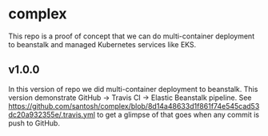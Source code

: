 # complex

This repo is a proof of concept that we can do multi-container deployment to beanstalk and managed Kubernetes services like EKS.

## v1.0.0

In this version of repo we did multi-container deployment to beanstalk. This version demonstrate GitHub -> Travis CI -> Elastic Beanstalk pipeline. See https://github.com/santosh/complex/blob/8d14a48633d1f861f74e545cad53dc20a932355e/.travis.yml to get a glimpse of that goes when any commit is push to GitHub.

